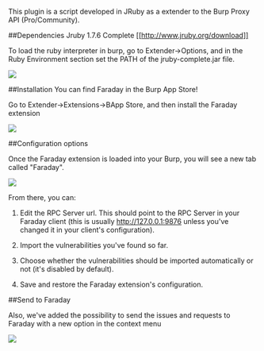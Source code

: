 This plugin is a script developed in JRuby as a extender to the Burp Proxy API (Pro/Community).

##Dependencies
Jruby 1.7.6 Complete [[http://www.jruby.org/download]]

To load the ruby interpreter in burp, go to Extender->Options, and in the Ruby Environment section set the PATH of the jruby-complete.jar file.

![](https://raw.github.com/wiki/infobyte/faraday/images/burp_ruby_path.png)

##Installation
You can find Faraday in the Burp App Store!

Go to Extender->Extensions->BApp Store, and then install the Faraday extension

![](https://raw.github.com/wiki/infobyte/faraday/images/burp_store.png)

##Configuration options

Once the Faraday extension is loaded into your Burp, you will see a new tab called "Faraday".

![](https://raw.github.com/wiki/infobyte/faraday/images/burp_faraday_configuration.png)

From there, you can:

1) Edit the RPC Server url. This should point to the RPC Server in your Faraday client (this is usually http://127.0.0.1:9876 unless you've changed it in your client's configuration).

2) Import the vulnerabilities you've found so far.

3) Choose whether the vulnerabilities should be imported automatically or not (it's disabled by default).

4) Save and restore the Faraday extension's configuration.

##Send to Faraday

Also, we've added the possibility to send the issues and requests to Faraday with a new option in the context menu

![](https://raw.github.com/wiki/infobyte/faraday/images/burp_faraday_send_to.png)


